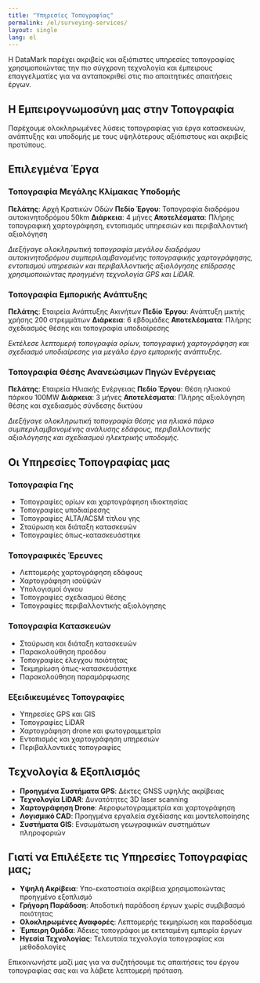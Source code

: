```yaml
---
title: "Υπηρεσίες Τοπογραφίας"
permalink: /el/surveying-services/
layout: single
lang: el
---
```

Η DataMark παρέχει ακριβείς και αξιόπιστες υπηρεσίες τοπογραφίας χρησιμοποιώντας την πιο σύγχρονη τεχνολογία και έμπειρους επαγγελματίες για να ανταποκριθεί στις πιο απαιτητικές απαιτήσεις έργων.

## Η Εμπειρογνωμοσύνη μας στην Τοπογραφία

Παρέχουμε ολοκληρωμένες λύσεις τοπογραφίας για έργα κατασκευών, ανάπτυξης και υποδομής με τους υψηλότερους αξιόπιστους και ακριβείς προτύπους.

## Επιλεγμένα Έργα

### Τοπογραφία Μεγάλης Κλίμακας Υποδομής
**Πελάτης**: Αρχή Κρατικών Οδών
**Πεδίο Έργου**: Τοπογραφία διαδρόμου αυτοκινητοδρόμου 50km
**Διάρκεια**: 4 μήνες
**Αποτελέσματα**: Πλήρης τοπογραφική χαρτογράφηση, εντοπισμός υπηρεσιών και περιβαλλοντική αξιολόγηση

*Διεξήγαγε ολοκληρωτική τοπογραφία μεγάλου διαδρόμου αυτοκινητοδρόμου συμπεριλαμβανομένης τοπογραφικής χαρτογράφησης, εντοπισμού υπηρεσιών και περιβαλλοντικής αξιολόγησης επίδρασης χρησιμοποιώντας προηγμένη τεχνολογία GPS και LiDAR.*

### Τοπογραφία Εμπορικής Ανάπτυξης
**Πελάτης**: Εταιρεία Ανάπτυξης Ακινήτων
**Πεδίο Έργου**: Ανάπτυξη μικτής χρήσης 200 στρεμμάτων
**Διάρκεια**: 6 εβδομάδες
**Αποτελέσματα**: Πλήρης σχεδιασμός θέσης και τοπογραφία υποδιαίρεσης

*Εκτέλεσε λεπτομερή τοπογραφία ορίων, τοπογραφική χαρτογράφηση και σχεδιασμό υποδιαίρεσης για μεγάλο έργο εμπορικής ανάπτυξης.*

### Τοπογραφία Θέσης Ανανεώσιμων Πηγών Ενέργειας
**Πελάτης**: Εταιρεία Ηλιακής Ενέργειας
**Πεδίο Έργου**: Θέση ηλιακού πάρκου 100MW
**Διάρκεια**: 3 μήνες
**Αποτελέσματα**: Πλήρης αξιολόγηση θέσης και σχεδιασμός σύνδεσης δικτύου

*Διεξήγαγε ολοκληρωτική τοπογραφία θέσης για ηλιακό πάρκο συμπεριλαμβανομένης ανάλυσης εδάφους, περιβαλλοντικής αξιολόγησης και σχεδιασμού ηλεκτρικής υποδομής.*

## Οι Υπηρεσίες Τοπογραφίας μας

### Τοπογραφία Γης
- Τοπογραφίες ορίων και χαρτογράφηση ιδιοκτησίας
- Τοπογραφίες υποδιαίρεσης
- Τοπογραφίες ALTA/ACSM τίτλου γης
- Σταύρωση και διάταξη κατασκευών
- Τοπογραφίες όπως-κατασκευάστηκε

### Τοπογραφικές Έρευνες
- Λεπτομερής χαρτογράφηση εδάφους
- Χαρτογράφηση ισοϋψών
- Υπολογισμοί όγκου
- Τοπογραφίες σχεδιασμού θέσης
- Τοπογραφίες περιβαλλοντικής αξιολόγησης

### Τοπογραφία Κατασκευών
- Σταύρωση και διάταξη κατασκευών
- Παρακολούθηση προόδου
- Τοπογραφίες έλεγχου ποιότητας
- Τεκμηρίωση όπως-κατασκευάστηκε
- Παρακολούθηση παραμόρφωσης

### Εξειδικευμένες Τοπογραφίες
- Υπηρεσίες GPS και GIS
- Τοπογραφίες LiDAR
- Χαρτογράφηση drone και φωτογραμμετρία
- Εντοπισμός και χαρτογράφηση υπηρεσιών
- Περιβαλλοντικές τοπογραφίες

## Τεχνολογία & Εξοπλισμός

- **Προηγμένα Συστήματα GPS**: Δέκτες GNSS υψηλής ακρίβειας
- **Τεχνολογία LiDAR**: Δυνατότητες 3D laser scanning
- **Χαρτογράφηση Drone**: Αεροφωτογραμμετρία και χαρτογράφηση
- **Λογισμικό CAD**: Προηγμένα εργαλεία σχεδίασης και μοντελοποίησης
- **Συστήματα GIS**: Ενσωμάτωση γεωγραφικών συστημάτων πληροφοριών

## Γιατί να Επιλέξετε τις Υπηρεσίες Τοπογραφίας μας;

- **Υψηλή Ακρίβεια**: Υπο-εκατοστιαία ακρίβεια χρησιμοποιώντας προηγμένο εξοπλισμό
- **Γρήγορη Παράδοση**: Αποδοτική παράδοση έργων χωρίς συμβιβασμό ποιότητας
- **Ολοκληρωμένες Αναφορές**: Λεπτομερής τεκμηρίωση και παραδόσιμα
- **Έμπειρη Ομάδα**: Άδειες τοπογράφοι με εκτεταμένη εμπειρία έργων
- **Ηγεσία Τεχνολογίας**: Τελευταία τεχνολογία τοπογραφίας και μεθοδολογίες

Επικοινωνήστε μαζί μας για να συζητήσουμε τις απαιτήσεις του έργου τοπογραφίας σας και να λάβετε λεπτομερή πρόταση. 